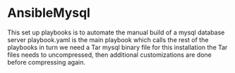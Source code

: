 # AnsibleMysql
This set up playbooks is to automate the manual build of a mysql  database server
playbook.yaml  is the main playbook which calls the rest of the playbooks in turn
we need a Tar mysql binary file for this installation
the Tar files needs to uncompressed, then additional customizations are done before compressing again.

